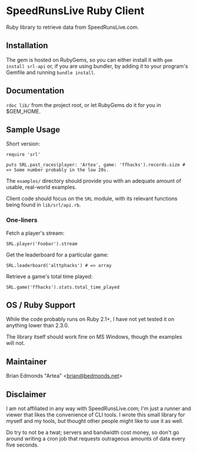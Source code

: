 SpeedRunsLive Ruby Client
=========================

Ruby library to retrieve data from SpeedRunsLive.com.


## Installation

The gem is hosted on RubyGems, so you can either install it 
with `gem install srl-api` or, if you are using bundler, by adding
it to your program's Gemfile and running `bundle install`.


## Documentation

`rdoc lib/` from the project root, or let RubyGems do it for you in $GEM_HOME.


## Sample Usage

Short version: 

    require 'srl'

    puts SRL.past_races(player: 'Artea', game: 'ffhacks').records.size # => Some number probably in the low 20s.

The `examples/` directory should provide you with an adequate amount
of usable, real-world examples.

Client code should focus on the `SRL` module, with its relevant functions 
being found in `lib/srl/api.rb`.


### One-liners

Fetch a player's stream:

    SRL.player('Foobar').stream

Get the leaderboard for a particular game:

    SRL.leaderboard('alttphacks') # => array

Retrieve a game's total time played:

    SRL.game('ffhacks').stats.total_time_played

## OS / Ruby Support

While the code probably runs on Ruby 2.1+, I have not yet tested it on 
anything lower than 2.3.0.

The library itself should work fine on MS Windows, though the examples
will not.


## Maintainer

Brian Edmonds "Artea" <[brian@bedmonds.net](mailto:brian@bedmonds.net)>

## Disclaimer

I am not affiliated in any way with SpeedRunsLive.com; I'm just a runner 
and viewer that likes the convenience of CLI tools. I wrote this small
library for myself and my tools, but thought other people might like to
use it as well.

Do try to not be a twat; servers and bandwidth cost money, so don't go 
around writing a cron job that requests outrageous amounts of data every
five seconds.
